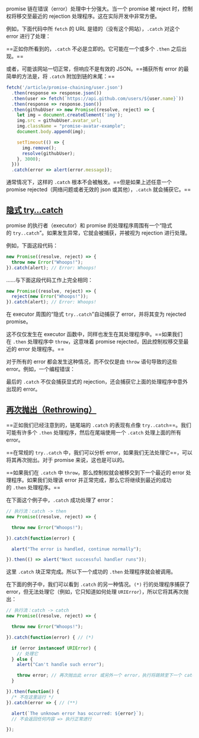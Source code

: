 promise 链在错误（error）处理中十分强大。当一个 promise 被 reject 时，控制权将移交至最近的 rejection 处理程序。这在实际开发中非常方便。

例如，下面代码中所 `fetch` 的 URL 是错的（没有这个网站），`.catch` 对这个 error 进行了处理：

==正如你所看到的，`.catch` 不必是立即的。它可能在一个或多个 `.then` 之后出现。==

或者，可能该网站一切正常，但响应不是有效的 JSON。==捕获所有 error 的最简单的方法是，将 `.catch` 附加到链的末尾：==

``` js
fetch('/article/promise-chaining/user.json')
  .then(response => response.json())
  .then(user => fetch(`https://api.github.com/users/${user.name}`))
  .then(response => response.json())
  .then(githubUser => new Promise((resolve, reject) => {
    let img = document.createElement('img');
    img.src = githubUser.avatar_url;
    img.className = "promise-avatar-example";
    document.body.append(img);

    setTimeout(() => {
      img.remove();
      resolve(githubUser);
    }, 3000);
  }))
  .catch(error => alert(error.message));
```

通常情况下，这样的 `.catch` 根本不会被触发。==但是如果上述任意一个 promise rejected（网络问题或者无效的 json 或其他），`.catch` 就会捕获它。==

## [隐式 try…catch](https://zh.javascript.info/promise-error-handling#yin-shi-trycatch)

promise 的执行者（executor）和 promise 的处理程序周围有一个“隐式的 `try..catch`”。如果发生异常，它就会被捕获，并被视为 rejection 进行处理。

例如，下面这段代码：

```js
new Promise((resolve, reject) => {
  throw new Error("Whoops!");
}).catch(alert); // Error: Whoops!
```

……与下面这段代码工作上完全相同：

```js
new Promise((resolve, reject) => {
  reject(new Error("Whoops!"));
}).catch(alert); // Error: Whoops!
```

在 executor 周围的“隐式 `try..catch`”自动捕获了 error，并将其变为 rejected promise。

这不仅仅发生在 executor 函数中，同样也发生在其处理程序中。==如果我们在 `.then` 处理程序中 `throw`，这意味着 promise rejected，因此控制权移交至最近的 error 处理程序。==

对于所有的 error 都会发生这种情况，而不仅仅是由 `throw` 语句导致的这些 error。例如，一个编程错误：

最后的 `.catch` 不仅会捕获显式的 rejection，还会捕获它上面的处理程序中意外出现的 error。

## [再次抛出（Rethrowing）](https://zh.javascript.info/promise-error-handling#zai-ci-pao-chu-rethrowing)

==正如我们已经注意到的，链尾端的 `.catch` 的表现有点像 `try..catch`==。我们可能有许多个 `.then` 处理程序，然后在尾端使用一个 `.catch` 处理上面的所有 error。

==在常规的 `try..catch` 中，我们可以分析 error，如果我们无法处理它==，可以将其再次抛出。对于 promise 来说，这也是可以的。

==如果我们在 `.catch` 中 `throw`，那么控制权就会被移交到下一个最近的 error 处理程序。如果我们处理该 error 并正常完成，那么它将继续到最近的成功的 `.then` 处理程序。==

在下面这个例子中，`.catch` 成功处理了 error：

```js
// 执行流：catch -> then
new Promise((resolve, reject) => {

  throw new Error("Whoops!");

}).catch(function(error) {

  alert("The error is handled, continue normally");

}).then(() => alert("Next successful handler runs"));
```

这里 `.catch` 块正常完成。所以下一个成功的 `.then` 处理程序就会被调用。

在下面的例子中，我们可以看到 `.catch` 的另一种情况。`(*)` 行的处理程序捕获了 error，但无法处理它（例如，它只知道如何处理 `URIError`），所以它将其再次抛出：

```js
// 执行流：catch -> catch
new Promise((resolve, reject) => {

  throw new Error("Whoops!");

}).catch(function(error) { // (*)

  if (error instanceof URIError) {
    // 处理它
  } else {
    alert("Can't handle such error");

    throw error; // 再次抛出此 error 或另外一个 error，执行将跳转至下一个 catch
  }

}).then(function() {
  /* 不在这里运行 */
}).catch(error => { // (**)

  alert(`The unknown error has occurred: ${error}`);
  // 不会返回任何内容 => 执行正常进行

});
```